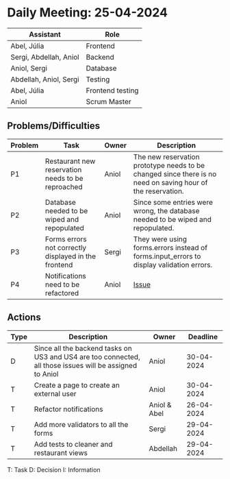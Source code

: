 # Daily Meeting: 25-04-2024

| **Assistant**          | **Role**         |
|------------------------|------------------|
| Abel, Júlia            | Frontend         |
| Sergi, Abdellah, Aniol | Backend          |
| Aniol, Sergi           | Database         |
| Abdellah, Aniol, Sergi | Testing          |
| Abel, Júlia            | Frontend testing |
| Aniol                  | Scrum Master     |

## Problems/Difficulties

| Problem | Task                                                 | Owner | Description                                                                                                 |
|---------|------------------------------------------------------|-------|-------------------------------------------------------------------------------------------------------------|
| P1      | Restaurant new reservation needs to be reproached    | Aniol | The new reservation prototype needs to be changed since there is no need on saving hour of the reservation. |
| P2      | Database needed to be wiped and repopulated          | Aniol | Since some entries were wrong, the database needed to be wiped and repopulated.                             |
| P3      | Forms errors not correctly displayed in the frontend | Sergi | They were using forms.errors instead of forms.input_errors to display validation errors.                    |
| P4      | Notifications need to be refactored                  | Aniol | [Issue](#)                                                                                                  |

## Actions

| Type | Description                                                                                              | Owner        | Deadline   |
|------|----------------------------------------------------------------------------------------------------------|--------------|------------|
| D    | Since all the backend tasks on US3 and US4 are too connected, all those issues will be assigned to Aniol | Aniol        | 30-04-2024 |
| T    | Create a page to create an external user                                                                 | Aniol        | 30-04-2024 |
| T    | Refactor notifications                                                                                   | Aniol & Abel | 26-04-2024 |
| T    | Add more validators to all the forms                                                                     | Sergi        | 29-04-2024 |
| T    | Add tests to cleaner and restaurant views                                                                | Abdellah     | 29-04-2024 |

T: Task
D: Decision
I: Information
